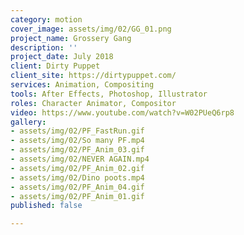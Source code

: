 ```yaml
---
category: motion
cover_image: assets/img/02/GG_01.png
project_name: Grossery Gang
description: ''
project_date: July 2018
client: Dirty Puppet
client_site: https://dirtypuppet.com/
services: Animation, Compositing
tools: After Effects, Photoshop, Illustrator
roles: Character Animator, Compositor
video: https://www.youtube.com/watch?v=W02PUeQ6rp8
gallery:
- assets/img/02/PF_FastRun.gif
- assets/img/02/So many PF.mp4
- assets/img/02/PF_Anim_03.gif
- assets/img/02/NEVER AGAIN.mp4
- assets/img/02/PF_Anim_02.gif
- assets/img/02/Dino poots.mp4
- assets/img/02/PF_Anim_04.gif
- assets/img/02/PF_Anim_01.gif
published: false

---
```

